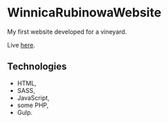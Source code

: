 # WinnicaRubinowaWebsite

My first website developed for a vineyard. 

Live [here](https://winnicarubinowa.pl/).

## Technologies

- HTML,
- SASS,
- JavaScript,
- some PHP,
- Gulp.
